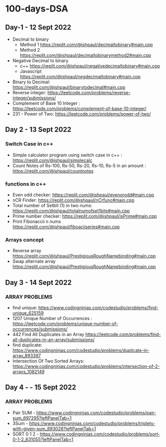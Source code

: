 # 100-days-DSA
## Day-1 - 12 Sept 2022
- Decimal to binary 
  - Method 1 https://replit.com/@ishpaul/decimaltobinary#main.cpp
  - Method 2 https://replit.com/@ishpaul/decimaltobinarymethod2#main.cpp
- Negative Decimal to binary 
  - c++ https://replit.com/@ishpaul/negativedecimaltobinary#main.cpp 
  - Javascript https://replit.com/@ishpaul/negdecimaltobinary#main.cpp
- Binary to Decimal:  https://replit.com/@ishpaul/binarytodecimal#main.cpp
- Reverse integer: https://leetcode.com/problems/reverse-integer/submissions/
- Complement of Base 10 Integer : https://leetcode.com/problems/complement-of-base-10-integer/
- 231 - Power of Two: https://leetcode.com/problems/power-of-two/

## Day 2 - 13 Sept 2022

### Switch Case in c++
- Simple calculator program using switch case in c++ : https://replit.com/@ishpaul/simplecalc
- Count Notes of Rs-100, Rs-50, Rs-20, Rs-10, Rs-5 in an amount : https://replit.com/@ishpaul/countnotes

### functions in c++
- Even odd checker:  https://replit.com/@ishpaul/evenorodd#main.cpp 
- nCR Finder:  https://replit.com/@ishpaul/nCrfunc#main.cpp
- Total number of Setbit (1) in two nums: https://replit.com/@ishpaul/totalnumofset1bits#main.cpp
- Prime number checker: https://replit.com/@ishpaul/isPrime#main.cpp
- Print Fibonaccii n nums https://replit.com/@ishpaul/fiboaciiseries#main.cpp 

### Arrays concept 
- Reverse array https://replit.com/@ishpaul/PrestigiousRoughNamebinding#main.cpp
- Swap alternate array https://replit.com/@ishpaul/PrestigiousRoughNamebinding#main.cpp

## Day 3 - 14 Sept 2022

### ARRAY PROBLEMS
- find unique: https://www.codingninjas.com/codestudio/problems/find-unique_625159
- 1207 Unique Number of Occurrences : https://leetcode.com/problems/unique-number-of-occurrences/submissions/
- 442 Find All Duplicates in an Array https://leetcode.com/problems/find-all-duplicates-in-an-array/submissions/
- find duplicate: https://www.codingninjas.com/codestudio/problems/duplicate-in-array_893397
- Intersection Of Two Sorted Arrays: https://www.codingninjas.com/codestudio/problems/intersection-of-2-arrays_1082149

## Day 4 - - 15 Sept 2022

### ARRAY PROBLEMS
- Pair SUM - https://www.codingninjas.com/codestudio/problems/pair-sum_697295?leftPanelTab=1
- 3Sum - https://www.codingninjas.com/codestudio/problems/triplets-with-given-sum_893028?leftPanelTab=1
- SORT 0 1 2 - https://www.codingninjas.com/codestudio/problems/sort-0-1-2_631055?leftPanelTab=1
